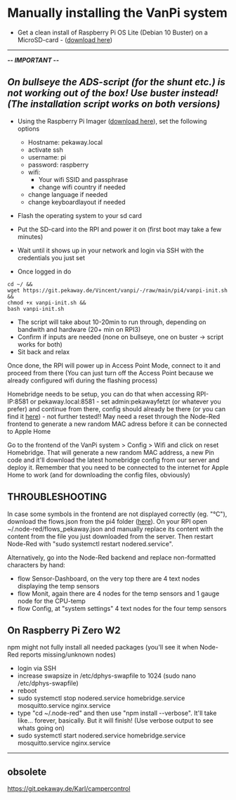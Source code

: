 # Manually installing the VanPi system

- Get a clean install of Raspberry Pi OS Lite (Debian 10 Buster)  on a MicroSD-card - ([download here](https://www.raspberrypi.com/software/operating-systems/)) 

-----------------
_**-- IMPORTANT --**_

**_On bullseye the ADS-script (for the shunt etc.) is not working out of the box! Use buster instead! (The installation script works on both versions)_**
-----------------

 - Using the Raspberry Pi Imager ([download here](https://www.raspberrypi.com/software/)), set the following options
    - Hostname: pekaway.local
    - activate ssh
    - username: pi
    - password: raspberry
    - wifi:
        - Your wifi SSID and passphrase
        - change wifi country if needed
    - change language if needed
    - change keyboardlayout if needed

- Flash the operating system to your sd card


- Put the SD-card into the RPI and power it on (first boot may take a few minutes)
- Wait until it shows up in your network and login via SSH with the credentials you just set
- Once logged in do
```
cd ~/ &&
wget https://git.pekaway.de/Vincent/vanpi/-/raw/main/pi4/vanpi-init.sh &&
chmod +x vanpi-init.sh &&
bash vanpi-init.sh
```

- The script will take about 10-20min to run through, depending on bandwith and hardware (20+ min on RPI3)
- Confirm if inputs are needed (none on bullseye, one on buster -> script works for both)
- Sit back and relax

Once done, the RPI will power up in Access Point Mode, connect to it and proceed from there
(You can just turn off the Access Point because we already configured wifi during the flashing process)

Homebridge needs to be setup, you can do that when accessing RPI-IP:8581 or pekaway.local:8581 - set admin:pekawayfetzt (or whatever you prefer) and continue from there, config should already be there (or you can find it [here](https://git.pekaway.de/Vincent/vanpi/-/blob/main/pi4/config.json)) - not further tested!!
May need a reset through the Node-Red frontend to generate a new random MAC adress before it can be connected to Apple Home

Go to the frontend of the VanPi system > Config > Wifi and click on reset Homebridge. That will generate a new random MAC address, a new Pin code and it'll download the latest homebridge config from our server and deploy it. Remember that you need to be connected to the internet for Apple Home to work (and for downloading the config files, obviously)

## **THROUBLESHOOTING**

In case some symbols in the frontend are not displayed correctly (eg. "°C"), download the flows.json from the pi4 folder ([here](https://git.pekaway.de/Vincent/vanpi/-/blob/main/pi4/flows.json)).
On your RPI open ~/.node-red/flows_pekaway.json and manually replace its content with the content from the file you just downloaded from the server. Then restart Node-Red with "sudo systemctl restart nodered.service".

Alternatively, go into the Node-Red backend and replace non-formatted characters by hand:
 - flow Sensor-Dashboard, on the very top there are 4 text nodes displaying the temp sensors
 - flow Monit, again there are 4 nodes for the temp sensors and 1 gauge node for the CPU-temp
 - flow Config, at "system settings" 4 text nodes for the four temp sensors

 ## On Raspberry Pi Zero W2

npm might not fully install all needed packages (you'll see it when Node-Red reports missing/unknown nodes)
 - login via SSH
 - increase swapsize in /etc/dphys-swapfile to 1024 (sudo nano /etc/dphys-swapfile)
 - reboot
 - sudo systemctl stop nodered.service homebridge.service mosquitto.service nginx.service
 - type "cd ~/.node-red" and then use "npm install --verbose". It'll take like... forever, basically. But it will finish! (Use verbose output to see whats going on)
- sudo systemctl start nodered.service homebridge.service mosquitto.service nginx.service







-----------------------------------------------------------------------------
obsolete
-----------------------------------------------------------------------------
https://git.pekaway.de/Karl/campercontrol



